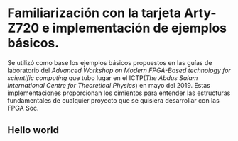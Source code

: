 # Familiarización con la tarjeta Arty-Z720 e implementación de ejemplos básicos.

Se utilizó como base los ejemplos básicos propuestos en las guías de laboratorio del _Advanced Workshop on Modern FPGA-Based technology for scientific computing_ que tubo lugar en el ICTP(_The Abdus Salam International Centre for Theoretical Physics_) en mayo del 2019. Estas implementaciones proporcionan los cimientos para entender las estructuras fundamentales de cualquier proyecto que se quisiera desarrollar con las FPGA Soc.

## Hello world 
